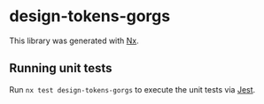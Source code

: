 # design-tokens-gorgs

This library was generated with [Nx](https://nx.dev).


## Running unit tests

Run `nx test design-tokens-gorgs` to execute the unit tests via [Jest](https://jestjs.io).


